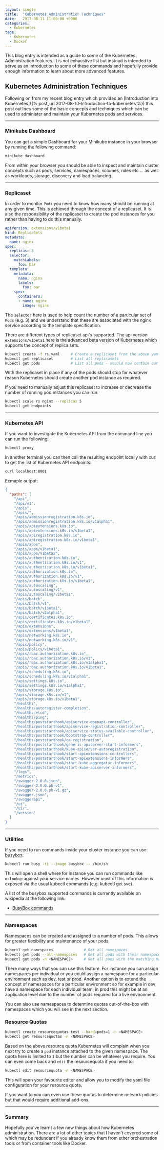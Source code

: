 ```yaml
---
layout: single
title:  "Kubernetes Administration Techniques"
date:   2017-08-11 11:00:00 +0000
categories:
  - Kubernetes
tags:
  - Kubernetes
  - Docker
---
```


>
This blog entry is intended as a guide to *some* of the Kubernetes Administration features. It is not exhaustive list but instead is intended to serve as an introduction to some of these commands and hopefully provide enough information to learn about more advanced features.

## Kubernetes Administration Techniques

Following on from my recent blog entry which provided an [Introduction into Kubernetes]({% post_url 2017-08-10-Introduction-to-kubernetes %}) this post outlines some of the basic concepts and techniques which can be used to administer and maintain your Kubernetes pods and services.

---

### Minikube Dashboard

You can get a simple Dashboard for your Minikube instance in your browser by running the following command:
```sh
minikube dashboard
```

From within your browser you should be able to inspect and maintain cluster concepts such as pods, services, namespaces, volumes, roles etc ... as well as workloads, storage, discovery and load balancing.

---

### Replicaset

In order to monitor `Pods` you need to know how many should be running at any given time. This is achieved through the concept of a replicaset. It is also the responsibility of the replicaset to create the pod instances for you rather than having to do this manually.

```yaml
apiVersion: extensions/v1beta1
kind: ReplicaSets
metadata:
  name: nginx
spec:
  replicas: 3
  selector:
    matchLabels:
      foo: bar
  template:
    metadata:
      name: nginx
      labels:
        foo: bar
    spec:
      containers:
      - name: nginx
        image: nginx
```

The `selector` here is used to help count the number of a particular set of `Pods` (e.g. 3) and we understand that these are associated with the nginx service according to the template specification.

There are different types of replicaset api's supported. The api version `extensions/v1beta1` here is the advanced beta version of Kubernetes which supports the concept of replica sets.

```sh
kubectl create -f rs.yaml     # Create a replicaset from the above yaml configuration
kubectl get replicaset        # List all replicasets
kubectl get pods              # List all pods - should now contain our 3 instances from the replicaset
```

With the replicaset in place if any of the pods should stop for whatever reason Kubernetes should create another pod instance as required.

If you need to manually adjust this replicaset to increase or decrease the number of running pod instances you can run:

```sh
kubectl scale rs nginx --replicas 5
kubectl get endpoints
```

---

### Kubernetes API

If you want to investigate the Kubernetes API from the command line you can run the following:
```sh
kubectl proxy
```

In another terminal you can then call the resulting endpoint locally with curl to get the list of Kubernetes API endpoints:
```sh
curl localhost:8001
```

Exmaple output:
```json
{
  "paths": [
    "/api",
    "/api/v1",
    "/apis",
    "/apis/",
    "/apis/admissionregistration.k8s.io",
    "/apis/admissionregistration.k8s.io/v1alpha1",
    "/apis/apiextensions.k8s.io",
    "/apis/apiextensions.k8s.io/v1beta1",
    "/apis/apiregistration.k8s.io",
    "/apis/apiregistration.k8s.io/v1beta1",
    "/apis/apps",
    "/apis/apps/v1beta1",
    "/apis/apps/v1beta2",
    "/apis/authentication.k8s.io",
    "/apis/authentication.k8s.io/v1",
    "/apis/authentication.k8s.io/v1beta1",
    "/apis/authorization.k8s.io",
    "/apis/authorization.k8s.io/v1",
    "/apis/authorization.k8s.io/v1beta1",
    "/apis/autoscaling",
    "/apis/autoscaling/v1",
    "/apis/autoscaling/v2beta1",
    "/apis/batch",
    "/apis/batch/v1",
    "/apis/batch/v1beta1",
    "/apis/batch/v2alpha1",
    "/apis/certificates.k8s.io",
    "/apis/certificates.k8s.io/v1beta1",
    "/apis/extensions",
    "/apis/extensions/v1beta1",
    "/apis/networking.k8s.io",
    "/apis/networking.k8s.io/v1",
    "/apis/policy",
    "/apis/policy/v1beta1",
    "/apis/rbac.authorization.k8s.io",
    "/apis/rbac.authorization.k8s.io/v1",
    "/apis/rbac.authorization.k8s.io/v1alpha1",
    "/apis/rbac.authorization.k8s.io/v1beta1",
    "/apis/scheduling.k8s.io",
    "/apis/scheduling.k8s.io/v1alpha1",
    "/apis/settings.k8s.io",
    "/apis/settings.k8s.io/v1alpha1",
    "/apis/storage.k8s.io",
    "/apis/storage.k8s.io/v1",
    "/apis/storage.k8s.io/v1beta1",
    "/healthz",
    "/healthz/autoregister-completion",
    "/healthz/etcd",
    "/healthz/ping",
    "/healthz/poststarthook/apiservice-openapi-controller",
    "/healthz/poststarthook/apiservice-registration-controller",
    "/healthz/poststarthook/apiservice-status-available-controller",
    "/healthz/poststarthook/bootstrap-controller",
    "/healthz/poststarthook/ca-registration",
    "/healthz/poststarthook/generic-apiserver-start-informers",
    "/healthz/poststarthook/kube-apiserver-autoregistration",
    "/healthz/poststarthook/start-apiextensions-controllers",
    "/healthz/poststarthook/start-apiextensions-informers",
    "/healthz/poststarthook/start-kube-aggregator-informers",
    "/healthz/poststarthook/start-kube-apiserver-informers",
    "/logs",
    "/metrics",
    "/swagger-2.0.0.json",
    "/swagger-2.0.0.pb-v1",
    "/swagger-2.0.0.pb-v1.gz",
    "/swagger.json",
    "/swaggerapi",
    "/ui",
    "/ui/",
    "/version"
  ]
}
```

---

### Utilities

If you need to run commands inside your cluster instance you can use [busybox](https://busybox.net/about.html):

```sh
kubectl run busy -ti --image busybox -- /bin/sh
```

This will open a shell where for instance you can run commands like `nslookup` against your service names. However most of this information is exposed via the usual kubectl commands (e.g. kubectl get svc).

A list of the busybox supported commands is currently available on wikipedia at the following link:
* [BusyBox commands](https://busybox.net/downloads/BusyBox.html)

---

### Namespaces

Namespaces can be created and assigned to a number of pods. This allows for greater flexibility and maintenance of your pods.

```sh
kubectl get namespaces              # Get all namespaces
kubectl get pods --all-namespaces   # Get all pods with their namespaces
kubectl get pods -n <NAMESPACE>     # Get all pods with the matching namespace
```

There many ways that you can use this feature. For instance you can assign namespaces per individual or you could assign a namespace for a particular environment such as dev, test or prod. Another option is to extend the concept of namespaces for a particular environment so for example in dev have a namespace for each individual team, in prod this might be at an application level due to the number of pods required for a live environment.

You can also use namespaces to determine quotas out-of-the-box with namespaces which you will see in the next section.

### Resource Quotas

```sh
kubectl create resourcequotas test --hard=pods=1 -n <NAMESPACE>
kubectl get resourcequotas -n <NAMESPACE>
```

Based on the above resource quota Kubernetes will complain when you next try to create a `pod` instance attached to the given namespace. The quota here is limited to `1` but the number can be whatever you require. You can even come back and `edit` the resourcequota if you need to:
```sh
kubectl edit resourcequota -n <NAMESPACE>
```

This will open your favourite editor and allow you to modify the yaml file configuration for your resource quota.

If you want to you can even use these quotas to determine network policies but that would require additional add-ons.

---

### Summary

Hopefully you've learnt a few new things about how Kubernetes administration. There are a lot of other topics that I haven't covered some of which may be redundant if you already know them from other orchestration tools or from container tools like Docker.

